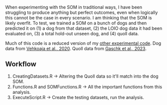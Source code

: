 When experimenting with the SOM in traditional ways, I have been struggling to produce anything but perfect outcomes, even when logically this cannot be the case in every scenario. I am thinking that the SOM is likely overfit. To test, we trained a SOM on a bunch of dogs and then predicted it on (1) a dog from that dataset, (2) the LOIO dog data it had been evaluated on, (3) a total hold-out unseen dog, and (4) quoll data.

Much of this code is a reduced version of my [other experimental code](https://github.com/OakAlice/DataLeakage). Dog data from [Vehkoaja et al., 2020](https://www.sciencedirect.com/science/article/pii/S2352340922000348). Quoll data from [Gaschk et al., 2023](https://royalsocietypublishing.org/doi/full/10.1098/rsos.221180).

## Workflow
1. CreatingDatasets.R -> Altering the Quoll data so it'll match into the dog SOM.
2. Functions.R and SOMFunctions.R -> All the important functions from this analysis.
3. ExecuteScript.R -> Create the testing datasets, run the analysis.
